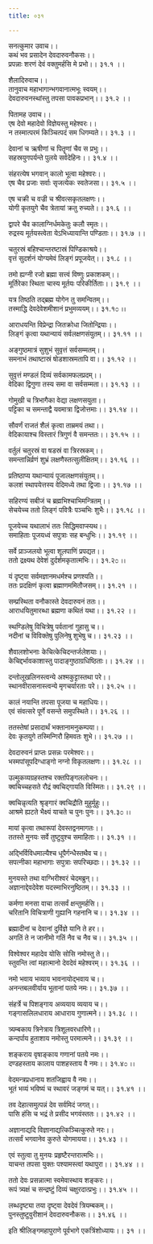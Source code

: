 ```yaml
---
title: ०३१

---
```

सनत्कुमार उवाच।।  
कथं भव प्रसादेन देवदारुवनौकसः।।  
प्रपन्नाः शरणं देवं वक्तुमर्हसि मे प्रभो।। ३१.१ ।।  
  
शैलादिरुवाच।।  
तानुवाच महाभागान्भगवानात्मभूः स्वयम्।।  
देवदारुवनस्थांस्तु तपसा पावकप्रभान्।। ३१.२ ।।  
  
पितामह उवाच।।  
एष देवो महादेवो विज्ञेयस्तु महेश्वरः।।  
न तस्मात्परमं किञ्चित्पदं सम धिगम्यते।। ३१.३ ।।  
  
देवानां च ऋषीणां च पितॄणां चैव स प्रभुः।।  
सहस्रयुगपर्यन्ते पुलये सर्वदेहिनः।। ३१.४ ।।  
  
संहरत्येष भगवान् कालो भूत्वा महेश्वरः।।  
एष चैव प्रजाः सर्वाः सृजत्येकः स्वतेजसा।। ३१.५ ।।  
  
एष चक्री च वज्री च श्रीवत्सकृतलक्षणः।।  
योगी कृतयुगे चैव त्रेतायां क्रतु रुच्यते।। ३१.६ ।।  
  
द्वापरे चैव कालाग्निर्धमकेतुः कलौ स्मृतः।।  
रुद्रस्य मूर्तयस्त्वेता येऽभिध्यायान्ति पण्डिताः।। ३१.७ ।।  
  
चतुरस्रं बहिश्चान्तरष्टास्रं पिण्डिकाश्रये।।  
वृत्तं सुदर्शनं योग्यमेवं लिङ्गं प्रपूजयेत्।। ३१.८ ।।  
  
तमो ह्यग्नी रजो ब्रह्मा सत्त्वं विष्णुः प्रकाशकम्।।  
मूर्तिरेका स्थिता चास्य मूर्तयः परिकीर्तिताः।। ३१.९ ।।  
  
यत्र तिष्ठति तद्ब्रह्म योगेन तु समन्वितम्।।  
तस्माद्धि देवदेवेशमीशानं प्रभुमव्ययम्।। ३१.१೦ ।।  
  
आराधयन्ति विप्रेन्द्रा जितक्रोधा जितोन्द्रियाः।।  
लिङ्गं कृत्वा यथान्यायं सर्वलक्षणसंयुतम्।। ३१.११ ।।  
  
अङ्गुष्ठमात्रं सुशुभं सुवृत्तं सर्वसम्मतम्।।  
समनाभं तथाष्टास्रं षोडशास्रमतापि वा।। ३१.१२ ।।  
  
सुवृत्तं मण्डलं दिव्यं सर्वकामफलप्रदम्।।  
वेदिका द्विगुणा तस्य समा वा सर्वसम्मता।। ३१.१३ ।।  
  
गोमुखी च त्रिभागैका वेद्या लक्षणसयुता।।  
पट्टिका च समन्ताद्वै यवमात्रा द्विजोत्तमाः।। ३१.१४ ।।  
  
सौवर्णं राजतं शैलं कृत्वा ताम्रमयं तथा।।  
वेदिकायाश्च विस्तारं त्रिगुणं वै समन्ततः।। ३१.१५ ।।  
  
वर्तुलं चतुरस्रं वा षडस्रं वा त्रिरस्रकम्।।  
समन्तान्निर्व्रणं शुभ्रं लक्षणैस्तत्सुलीक्षितम्।। ३१.१६ ।।  
  
प्रतिष्ठाप्य यथान्यायं पूजालक्षणसंयुतम्।।  
कलशं स्थापयेत्तस्य वेदिमध्ये तथा द्विजाः।। ३१.१७ ।।  
  
सहिरण्यं सबीजं च ब्रह्मभिश्चाभिमन्त्रितम्।।  
सेचयेच्च ततो लिङ्गं पवित्रैः पञ्चभिः शुभैः।। ३१.१८ ।।  
  
पूजयेच्च यथालाभं ततः सिद्धिमवाप्स्यथ।।  
समाहिताः पूजयध्वं सपुत्राः सह बन्धुभिः।। ३१.१९ ।।  
  
सर्वे प्राञ्जलयो भूत्वा शूलपाणिं प्रपद्यत।।  
ततो द्रक्ष्यथ देवेशं दुर्दर्शमकृतात्मभिः।। ३१.२೦ ।।  
  
यं दृष्ट्वा सर्वमज्ञानमधर्मश्च प्रणश्यति।।  
ततः प्रदक्षिणं कृत्वा ब्रह्माणममितौजसम्।। ३१.२१ ।।  
  
सम्प्रस्थिता वनौकास्ते देवदारुवनं ततः।।  
आराधयितुमारब्धा ब्रह्मणा कथितं यथा।। ३१.२२ ।।  
  
स्थण्डिलेषु विचित्रेषु पर्वतानां गुहासु च।।  
नदीनां च विविक्तेषु पुलिनेषु शुभेषु च।। ३१.२३ ।।  
  
शैवालशोभनाः केचित्केचिदन्तर्जलेशयाः।।  
केचिद्दर्भावकाशास्तु पादाङ्गुष्ठाग्रधिष्ठिताः।। ३१.२४ ।।  
  
दन्तोलूखलिनस्त्वन्ये अश्मकुट्टास्तथा परे।।  
स्थानवीरासनास्त्वन्ये मृगचर्यारताः परे।। ३१.२५ ।।  
  
कालं नयान्ति तपसा पूजया च महाधियः।।  
एवं संवत्सरे पूर्णे वसन्ते समुपस्थिते।। ३१.२६ ।।  
  
ततस्तेषां प्रसादार्थं भक्तानामनुकम्पया।।  
देवः कृतयुगे तस्मिन्गिरौ हिमवतः शुभे।। ३१.२७ ।।  
  
देवदारुवनं प्राप्तः प्रसन्नः परमेश्वरः।।  
भस्मपांसूपदिग्धाङ्गो नग्नो विकृतलक्षणः।। ३१.२८ ।।  
  
उल्मुकव्यग्रहस्तश्च रक्तपिङ्गललोचनः।।  
क्वचिच्चहसते रौद्रं क्वचिद्गायति विस्मितः।। ३१.२९ ।।  
  
क्वचिन्नृत्यति श्रृङ्गारं क्वचिद्रौति मुहुर्मुहुः।।  
आश्रमे ह्यटते भैक्ष्यं याचते च पुनः पुनः।। ३१.३೦ ।।  
  
मायां कृत्वा तथारूपां देवस्तद्वनमागतः।।  
ततस्ते मुनयः सर्वे तुष्टुवुश्च समाहिताः।। ३१.३१ ।।  
  
अद्भिर्विविधमाल्यैश्च धूपैर्गन्धैस्तथैव च।।  
सपत्नीका महाभागाः सपुत्राः सपरिच्छदाः।। ३१.३२ ।।  
  
मुनयस्ते तथा वाग्भिरीश्वरं चेदमब्रुन्।।  
अज्ञानाद्देवदेवेश यदस्माभिरनुष्ठितम्।। ३१.३३ ।।  
  
कर्मणा मनसा वाचा तत्सर्वं क्षन्तुमर्हसि।।  
चरितानि विचित्राणी गुह्यानि गहनानि च।। ३१.३४ ।।  
  
ब्रह्मादीनां च देवानां दुर्विज्ञे यानि ते हर।।  
अगतिं ते न जानीमो गतिं नैव च नैव च।। ३१.३५ ।।  
  
विश्वेश्वर महादेव योसि सोसि नमोस्तु ते।।  
स्तुवन्ति त्वां महात्मानो देवदेवं महेश्वरम्।। ३१.३६ ।।  
  
नमो भवाय भव्याय भावनायोद्भवाय च।।  
अनन्तबलवीर्याय भूतानां पतये नमः।। ३१.३७ ।।  
  
संहर्त्रे च पिशङ्गाय अव्ययाय व्ययाय च।।  
गङ्गासलिलधाराय आधाराय गुणात्मने।। ३१.३८ ।।  
  
त्र्यम्बकाय त्रिनेत्राय त्रिशूलवरधारिणे।।  
कन्दर्पाय हुताशाय नमोस्तु परमात्मने।। ३१.३९ ।।  
  
शङ्कराय वृषाङ्काय गणानां पतये नमः।।  
दण्डहस्ताय कालाय पाशहस्ताय वै नमः।। ३१.४೦ ।।  
  
वेदमन्त्रप्रधानाय शतजिह्वाय वै नमः।।  
भूतं भव्यं भविष्यं च स्थावरं जङ्गमं च यत्।। ३१.४१ ।।  
  
तव देहात्समुत्पन्नं देव सर्वमिदं जगत्।।  
पासि हंसि च भद्रं ते प्रसीद भगवंस्ततः।। ३१.४२ ।।  
  
अज्ञानाद्यदि विज्ञानाद्यत्किञ्चित्कुरुते नरः।।  
तत्सर्वं भगवानेव कुरुते योगमायया।। ३१.४३ ।।  
  
एवं स्तुत्वा तु मुनयः प्रहृष्टैरन्तरात्मभिः।।  
याचन्त तपसा युक्तः पश्यामस्त्वां यथापुरा।। ३१.४४ ।।  
  
ततो देवः प्रसन्नात्मा स्वमेवास्थाय शङ्करः।।  
रूपं त्र्यक्षं च सन्द्रष्टुं दिव्यं चक्षुरदात्प्रभुः।। ३१.४५ ।।  
  
लब्धदृष्ट्या तया दृष्ट्वा देवदेवं त्रियम्बकम्।।  
पुनस्तुष्टुवुरीशानं देवदारुवनौकसः।। ३१.४६ ।।  
  
इति श्रीलिङ्गमहापुराणे पूर्वभागे एकत्रिंशोध्यायः।। ३१ ।।